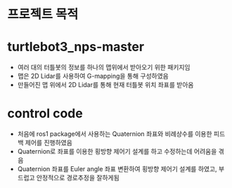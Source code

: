 # 프로젝트 목적

# turtlebot3_nps-master

- 여러 대의 터틀봇의 정보를 하나의 맵위에서 받아오기 위한 패키지임
- 맵은 2D Lidar를 사용하여 G-mapping을 통해 구성하였음
- 만들어진 맵 위에서 2D Lidar를 통해 현재 터틀봇 위치 좌표를 받아옴

# control code
- 처음에 ros1 package에서 사용하는 Quaternion 좌표와 비례상수를 이용한 피드백 제어를 진행하였음
- Quaternion로 좌표를 이용한 횡방향 제어기 설계를 하고 수정하는데 어려움을 겪음
- Quaternion 좌표를 Euler angle 좌표 변환하여 횡방향 제어기 설계를 하였고, 부드럽고 안정적으로 경로추정을 잘하게됨
